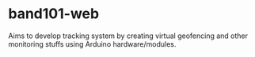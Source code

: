 # band101-web

Aims to develop tracking system by creating virtual geofencing and other monitoring stuffs using Arduino hardware/modules.
